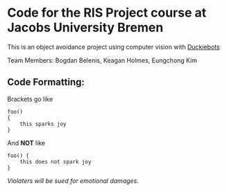 # Code for the RIS Project course at Jacobs University Bremen  

This is an object avoidance project using computer vision with [Duckiebots](https://www.duckietown.org/)  
  
Team Members: Bogdan Belenis, Keagan Holmes, Eungchong Kim  
  
  

## Code Formatting:  

Brackets go like  
```
foo()
{  
    this sparks joy 
}
```  

And **NOT** like 
```
foo() {  
    this does not spark joy  
}
```  

*Violaters will be sued for emotional damages.*
